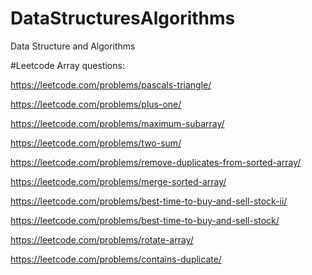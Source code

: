 # DataStructuresAlgorithms
Data Structure and Algorithms

#Leetcode Array questions:

https://leetcode.com/problems/pascals-triangle/

https://leetcode.com/problems/plus-one/

https://leetcode.com/problems/maximum-subarray/

https://leetcode.com/problems/two-sum/

https://leetcode.com/problems/remove-duplicates-from-sorted-array/

https://leetcode.com/problems/merge-sorted-array/

https://leetcode.com/problems/best-time-to-buy-and-sell-stock-ii/

https://leetcode.com/problems/best-time-to-buy-and-sell-stock/

https://leetcode.com/problems/rotate-array/

https://leetcode.com/problems/contains-duplicate/
